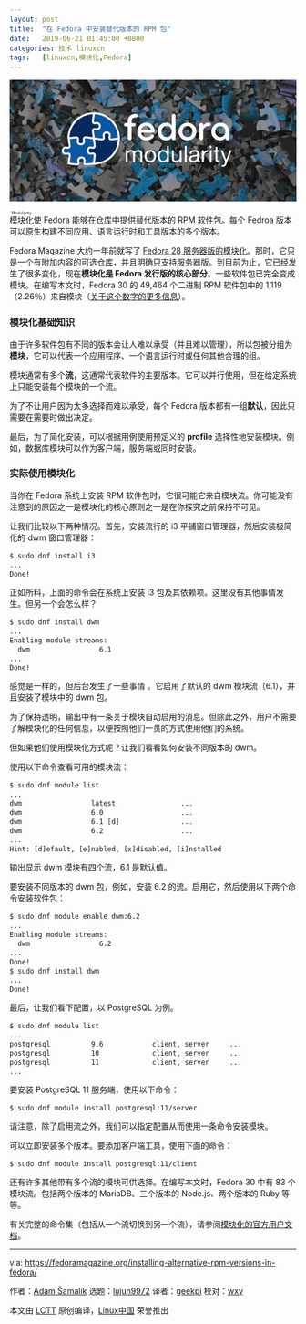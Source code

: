 ```yaml
---
layout: post
title:	"在 Fedora 中安装替代版本的 RPM 包"
date:	2019-06-21 01:45:00 +0800 
categories:	技术 linuxcn 
tags:	[linuxcn,模块化,Fedora]
---
```



![](/Asserts/Images/album/201906/21/014540v1zgpsss9dqqwipa.jpg)


<ruby> <a href="https://docs.pagure.org/modularity">  模块化 </a> <rt>  Modularity </rt></ruby>使 Fedora 能够在仓库中提供替代版本的 RPM 软件包。每个 Fedroa 版本可以原生构建不同应用、语言运行时和工具版本的多个版本。


Fedora Magazine 大约一年前就写了 [Fedora 28 服务器版的模块化](/article-10479-1.html)。那时，它只是一个有附加内容的可选仓库，并且明确只支持服务器版。到目前为止，它已经发生了很多变化，现在**模块化是 Fedora 发行版的核心部分**。一些软件包已完全变成模块。在编写本文时，Fedora 30 的 49,464 个二进制 RPM 软件包中的 1,119（2.26％）来自模块（[关于这个数字的更多信息](https://blog.samalik.com/2019/06/12/counting-modularity-packages.html)）。


### 模块化基础知识


由于许多软件包有不同的版本会让人难以承受（并且难以管理），所以包被分组为**模块**，它可以代表一个应用程序、一个语言运行时或任何其他合理的组。


模块通常有多个**流**，这通常代表软件的主要版本。它可以并行使用，但在给定系统上只能安装每个模块的一个流。


为了不让用户因为太多选择而难以承受，每个 Fedora 版本都有一组**默认**，因此只需要在需要时做出决定。


最后，为了简化安装，可以根据用例使用预定义的 **profile** 选择性地安装模块。例如，数据库模块可以作为客户端，服务端或同时安装。


### 实际使用模块化


当你在 Fedora 系统上安装 RPM 软件包时，它很可能它来自模块流。你可能没有注意到的原因之一是模块化的核心原则之一是在你探究之前保持不可见。


让我们比较以下两种情况。首先，安装流行的 i3 平铺窗口管理器，然后安装极简化的 dwm 窗口管理器：



```
$ sudo dnf install i3
...
Done!
```

正如所料，上面的命令会在系统上安装 i3 包及其依赖项。这里没有其他事情发生。但另一个会怎么样？



```
$ sudo dnf install dwm
...
Enabling module streams:
  dwm                 6.1
...
Done!
```

感觉是一样的，但后台发生了一些事情 。它启用了默认的 dwm 模块流（6.1），并且安装了模块中的 dwm 包。


为了保持透明，输出中有一条关于模块自动启用的消息。但除此之外，用户不需要了解模块化的任何信息，以便按照他们一贯的方式使用他们的系统。


但如果他们使用模块化方式呢？让我们看看如何安装不同版本的 dwm。


使用以下命令查看可用的模块流：



```
$ sudo dnf module list
...
dwm                 latest                ...
dwm                 6.0                   ...
dwm                 6.1 [d]               ...
dwm                 6.2                   ...
...
Hint: [d]efault, [e]nabled, [x]disabled, [i]nstalled
```

输出显示 dwm 模块有四个流，6.1 是默认值。


要安装不同版本的 dwm 包，例如，安装 6.2 的流。启用它，然后使用以下两个命令安装软件包：



```
$ sudo dnf module enable dwm:6.2
...
Enabling module streams:
  dwm                 6.2
...
Done!
$ sudo dnf install dwm
...
Done!
```

最后，让我们看下配置，以 PostgreSQL 为例。



```
$ sudo dnf module list
...
postgresql          9.6            client, server     ...
postgresql          10             client, server     ...
postgresql          11             client, server     ...
...
```

要安装 PostgreSQL 11 服务端，使用以下命令：



```
$ sudo dnf module install postgresql:11/server
```

请注意，除了启用流之外，我们可以指定配置从而使用一条命令安装模块。


可以立即安装多个版本。要添加客户端工具，使用下面的命令：



```
$ sudo dnf module install postgresql:11/client
```

还有许多其他带有多个流的模块可供选择。在编写本文时，Fedora 30 中有 83 个模块流。包括两个版本的 MariaDB、三个版本的 Node.js、两个版本的 Ruby 等等。


有关完整的命令集（包括从一个流切换到另一个流），请参阅[模块化的官方用户文档](https://docs.fedoraproject.org/en-US/modularity/using-modules/)。




---


via: <https://fedoramagazine.org/installing-alternative-rpm-versions-in-fedora/>


作者：[Adam Šamalík](https://fedoramagazine.org/author/asamalik/) 选题：[lujun9972](https://github.com/lujun9972) 译者：[geekpi](https://github.com/geekpi) 校对：[wxy](https://github.com/wxy)


本文由 [LCTT](https://github.com/LCTT/TranslateProject) 原创编译，[Linux中国](https://linux.cn/) 荣誉推出
